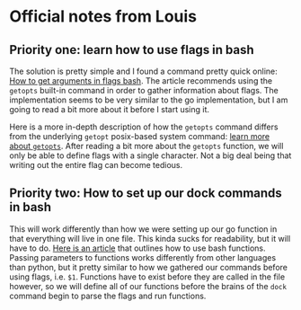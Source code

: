 # Official notes from Louis

## Priority one: learn how to use flags in bash

The solution is pretty simple and I found a command pretty quick online: [How to get arguments in flags bash](https://stackoverflow.com/questions/7069682/how-to-get-arguments-with-flags-in-bash). The article recommends using the `getopts` built-in command in order to gather information about flags. The implementation seems to be very similar to the go implementation, but I am going to read a bit more about it before I start using it. 

Here is a more in-depth description of how the `getopts` command differs from the underlying `getopt` posix-based system command: [learn more about `getopts`](https://www.computerhope.com/unix/bash/getopts.htm). After reading a bit more about the `getopts` function, we will only be able to define flags with a single character. Not a big deal being that writing out the entire flag can become tedious.

## Priority two: How to set up our dock commands in bash

This will work differently than how we were setting up our go function in that everything will live in one file. This kinda sucks for readability, but it will have to do. [Here is an article](https://linuxize.com/post/bash-functions/#passing-arguments-to-bash-functions) that outlines how to use bash functions. Passing parameters to functions works differently from other languages than python, but it pretty similar to how we gathered our commands before using flags, i.e. `$1`. Functions have to exist before they are called in the file however, so we will define all of our functions before the brains of the `dock` command begin to parse the flags and run functions.